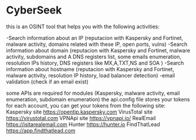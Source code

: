 # CyberSeek
this is an OSINT tool that helps you with the following activities:

-Search information about an IP (reputacion with Kaspersky and Fortinet, malware activity, domains related with these IP, open ports, vulns)
-Search information about domain (reputacion with Kaspersky and Fortinet, malware activity, subdomains and A DNS registers list, some emails enumeration, 
                                  resolution IPs history, DNS registers like MX,A,TXT,NS and SOA )
-Search information about hostname (reputacion with Kaspersky and Fortinet, malware activity, resolution IP history, load balancer detection)
-email validation (check if an email exist)


some APIs are required for modules (Kaspersky, malware activity, email enumeration, subdomain enumeration)
the api.config file stores your tokens for each account, you can get your tokens from the following site:
    Kaspersky site https://opentip.kaspersky.com
    VirusTotal site https://virustotal.com
    VPNApi site https://vpnapi.io/
    RealEmail https://isitarealemail.com
    Hunter https://hunter.io
    FindThatLead https://app.findthatlead.com
